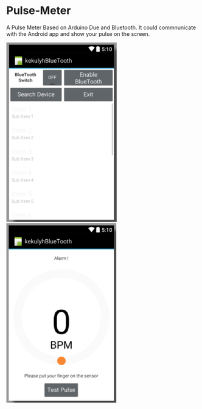 # Pulse-Meter
A Pulse Meter Based on Arduino Due and Bluetooth.
It could commnunicate with the Android app and show your pulse on the screen.

![](https://github.com/kekulyh/Pulse-Meter/raw/master/pic/Android_Interface_1.png)
![](https://github.com/kekulyh/Pulse-Meter/raw/master/pic/Android_Interface_2.png)